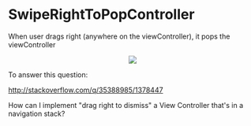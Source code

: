 # SwipeRightToPopController
When user drags right (anywhere on the viewController), it pops the viewController

<p align="center"><img src="http://i.stack.imgur.com/mgNw0.gif"/></p>


To answer this question:

http://stackoverflow.com/q/35388985/1378447

How can I implement "drag right to dismiss" a View Controller that's in a navigation stack?
